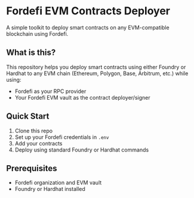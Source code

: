 # Fordefi EVM Contracts Deployer

A simple toolkit to deploy smart contracts on any EVM-compatible blockchain using Fordefi.

## What is this?

This repository helps you deploy smart contracts using either Foundry or Hardhat to any EVM chain (Ethereum, Polygon, Base, Arbitrum, etc.) while using:
- Fordefi as your RPC provider
- Your Fordefi EVM vault as the contract deployer/signer

## Quick Start

1. Clone this repo
2. Set up your Fordefi credentials in `.env`
3. Add your contracts
4. Deploy using standard Foundry or Hardhat commands

## Prerequisites

- Fordefi organization and EVM vault
- Foundry or Hardhat installed
